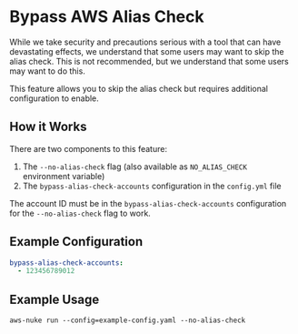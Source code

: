 # Bypass AWS Alias Check

While we take security and precautions serious with a tool that can have devastating effects, we understand that some
users may want to skip the alias check. This is not recommended, but we understand that some users may want to do this.

This feature allows you to skip the alias check but requires additional configuration to enable.

## How it Works

There are two components to this feature:

1. The `--no-alias-check` flag (also available as `NO_ALIAS_CHECK` environment variable)
2. The `bypass-alias-check-accounts` configuration in the `config.yml` file

The account ID must be in the `bypass-alias-check-accounts` configuration for the `--no-alias-check` flag to work.

## Example Configuration

```yaml
bypass-alias-check-accounts:
  - 123456789012
```

## Example Usage

```console
aws-nuke run --config=example-config.yaml --no-alias-check
```